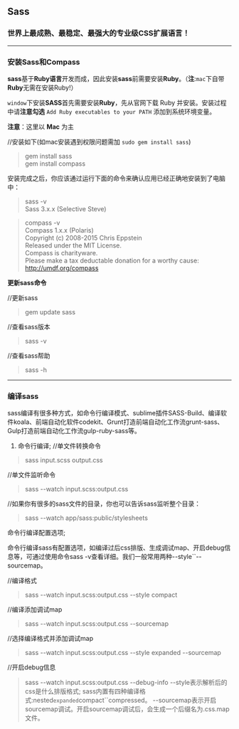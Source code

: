 ## Sass

### 世界上最成熟、最稳定、最强大的专业级CSS扩展语言！

---

### 安装Sass和Compass

**sass**基于**Ruby语言**开发而成，因此安装**sass**前需要安装**Ruby**。（**注**:`mac`下自带**Ruby**无需在安装Ruby!）

`window`下安装**SASS**首先需要安装**Ruby**，先从官网下载 Ruby 并安装。安装过程中请**注意勾选** `Add Ruby executables to your PATH` 添加到系统环境变量。

**注意**：这里以 **Mac** 为主

//安装如下(如mac安装遇到权限问题需加 `sudo gem install sass`)
> gem install sass<br/>
> gem install compass

安装完成之后，你应该通过运行下面的命令来确认应用已经正确地安装到了电脑中：

> sass -v<br/>
> Sass 3.x.x (Selective Steve)

> compass -v<br/>
> Compass 1.x.x (Polaris)<br/>
> Copyright (c) 2008-2015 Chris Eppstein<br/>
> Released under the MIT License.<br/>
> Compass is charityware.<br/>
> Please make a tax deductable donation for a worthy cause: http://umdf.org/compass

**更新sass命令**

//更新sass
> gem update sass

//查看sass版本
> sass -v

//查看sass帮助
> sass -h

---

### 编译sass

sass编译有很多种方式，如命令行编译模式、sublime插件SASS-Build、编译软件koala、前端自动化软件codekit、Grunt打造前端自动化工作流grunt-sass、Gulp打造前端自动化工作流gulp-ruby-sass等。

1. 命令行编译;
//单文件转换命令
> sass input.scss output.css

//单文件监听命令
> sass --watch input.scss:output.css

//如果你有很多的sass文件的目录，你也可以告诉sass监听整个目录：
> sass --watch app/sass:public/stylesheets

命令行编译配置选项;

命令行编译sass有配置选项，如编译过后css排版、生成调试map、开启debug信息等，可通过使用命令sass -v查看详细。我们一般常用两种--style``--sourcemap。

//编译格式
> sass --watch input.scss:output.css --style compact

//编译添加调试map
> sass --watch input.scss:output.css --sourcemap

//选择编译格式并添加调试map
> sass --watch input.scss:output.css --style expanded --sourcemap

//开启debug信息
> sass --watch input.scss:output.css --debug-info
--style表示解析后的css是什么排版格式;
> sass内置有四种编译格式:nested``expanded``compact``compressed。
--sourcemap表示开启sourcemap调试。开启sourcemap调试后，会生成一个后缀名为.css.map文件。
